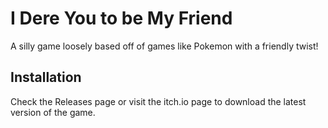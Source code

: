 # I Dere You to be My Friend

A silly game loosely based off of games like Pokemon with a friendly twist!

## Installation
Check the Releases page or visit the itch.io page to download the latest version of the game.
